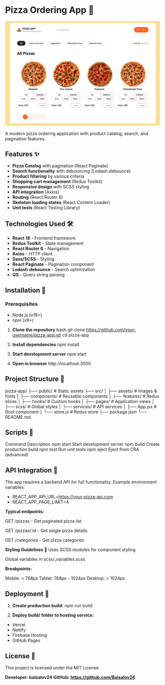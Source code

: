 # Pizza Ordering App 🍕

![Pizza Ordering App Screenshot](./src/assets/img/pizza-app.png)  


A modern pizza ordering application with product catalog, search, and pagination features.

## Features ✨
- **Pizza Catalog** with pagination (React Paginate)
- **Search functionality** with debouncing (Lodash.debounce)
- **Product filtering** by various criteria
- **Shopping cart management** (Redux Toolkit)
- **Responsive design** with SCSS styling
- **API integration** (Axios)
- **Routing** (React Router 6)
- **Skeleton loading states** (React Content Loader)
- **Unit tests** (React Testing Library)

## Technologies Used 🛠️
- **React 18** - Frontend framework
- **Redux Toolkit** - State management
- **React Router 6** - Navigation
- **Axios** - HTTP client
- **Sass/SCSS** - Styling
- **React Paginate** - Pagination component
- **Lodash.debounce** - Search optimization
- **QS** - Query string parsing

## Installation 🚀

### Prerequisites
- Node.js (v18+)
- npm (v9+)

1. **Clone the repository**
bash
git clone https://github.com/your-username/pizza-app.git
cd pizza-app

2. **Install dependencies** 
npm install

3. **Start development server**
npm start

4. **Open in browser**
http://localhost:3000

## Project Structure 📁

pizza-app/
├── public/          # Static assets
├── src/
│   ├── assets/      # Images & fonts
│   ├── components/  # Reusable components
│   ├── features/    # Redux slices
│   ├── hooks/       # Custom hooks
│   ├── pages/       # Application views
│   ├── scss/        # Global styles
│   ├── services/    # API services
│   ├── App.jsx      # Root component
│   └── store.js     # Redux store
├── package.json
└── README.md

## Scripts 📜
Command	Description
npm start	Start development server
npm build	Create production build
npm test	Run unit tests
npm eject	Eject from CRA (advanced)


## API Integration 🔗

The app requires a backend API for full functionality. Example environment variables:

- REACT_APP_API_URL=https://your-pizza-api.com
- REACT_APP_PAGE_LIMIT=4

**Typical endpoints:**

GET /pizzas - Get paginated pizza list

GET /pizzas/:id - Get single pizza details

GET /categories - Get pizza categories

**Styling Guidelines 🎨**
Uses SCSS modules for component styling

Global variables in scss/_variables.scss

**Breakpoints:**

Mobile: < 768px
Tablet: 768px - 1024px
Desktop: > 1024px

## Deployment 🚢
1. **Create production build:**
npm run build

2. **Deploy build/ folder to hosting service:**

- Vercel
- Netlify
- Firebase Hosting
- GitHub Pages

## License 📄
This project is licensed under the MIT License.

**Developer: baisalov24**
**GitHub: https://github.com/Baisalov24**